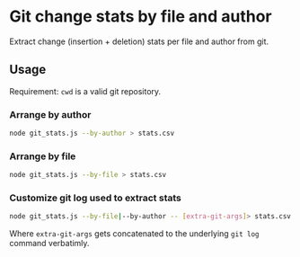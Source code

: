# Git change stats by file and author

Extract change (insertion + deletion) stats per file and author from git.

## Usage
Requirement: `cwd` is a valid git repository.

### Arrange by author
```sh
node git_stats.js --by-author > stats.csv
```

### Arrange by file
```sh
node git_stats.js --by-file > stats.csv
```

### Customize git log used to extract stats

```sh
node git_stats.js --by-file|--by-author -- [extra-git-args]> stats.csv
```

Where `extra-git-args` gets concatenated to the underlying `git log` command verbatimly.
